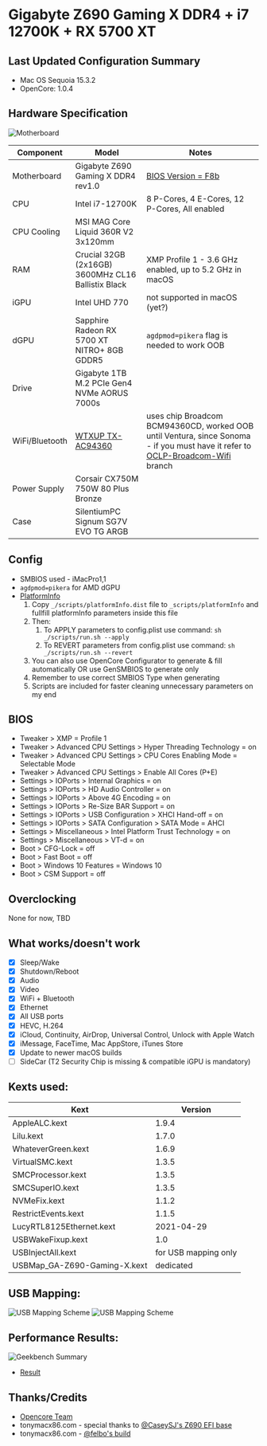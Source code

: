 # Gigabyte Z690 Gaming X DDR4 + i7 12700K + RX 5700 XT

## Last Updated Configuration Summary
- Mac OS Sequoia 15.3.2
- OpenCore: 1.0.4

## Hardware Specification
![Motherboard](/_/mobo.png)

| Component      | Model                                              | Notes                                                                                                                                                                                                                                                |
|----------------|----------------------------------------------------|------------------------------------------------------------------------------------------------------------------------------------------------------------------------------------------------------------------------------------------------------|
| Motherboard    | Gigabyte Z690 Gaming X DDR4 rev1.0                 | [BIOS Version = F8b](/BIOS/Z690GAMINGXDDR4.F8b)                                                                                                                                                                                                      |
| CPU            | Intel i7-12700K                                    | 8 P-Cores, 4 E-Cores, 12 P-Cores, All enabled                                                                                                                                                                                                        |
| CPU Cooling    | MSI MAG Core Liquid 360R V2 3x120mm                |                                                                                                                                                                                                                                                      |
| RAM            | Crucial 32GB (2x16GB) 3600MHz CL16 Ballistix Black | XMP Profile 1 - 3.6 GHz enabled, up to 5.2 GHz in macOS                                                                                                                                                                                              |
| iGPU           | Intel UHD 770                                      | not supported in macOS (yet?)                                                                                                                                                                                                                        |
| dGPU           | Sapphire Radeon RX 5700 XT NITRO+ 8GB GDDR5        | `agdpmod=pikera` flag is needed to work OOB                                                                                                                                                                                                          |
| Drive          | Gigabyte 1TB M.2 PCIe Gen4 NVMe AORUS 7000s        |                                                                                                                                                                                                                                                      |
| WiFi/Bluetooth | [WTXUP TX-AC94360](/_/wifi+bt.png)                 | uses chip Broadcom BCM94360CD, worked OOB until Ventura, since Sonoma - if you must have it refer to [OCLP-Broadcom-Wifi](https://github.com/bestplay9384/EFI-GIGABYTE-Z690-Gaming-X-DDR4-12700K-RX5700XT-Hackintosh/tree/OCLP-Broadcom-Wifi) branch |
| Power Supply   | Corsair CX750M 750W 80 Plus Bronze                 |                                                                                                                                                                                                                                                      |
| Case           | SilentiumPC Signum SG7V EVO TG ARGB                |                                                                                                                                                                                                                                                      |

## Config
- SMBIOS used - iMacPro1,1
- `agdpmod=pikera` for AMD dGPU
- [PlatformInfo](https://dortania.github.io/OpenCore-Install-Guide/config.plist/comet-lake.html#platforminfo)
    1. Copy `_/scripts/platformInfo.dist` file to `_scripts/platformInfo` and fullfill platformInfo parameters inside this file
    2. Then:
        1. To APPLY parameters to config.plist use command: `sh _/scripts/run.sh --apply`
        2. To REVERT parameters from config.plist use command: `sh _/scripts/run.sh --revert`
    3. You can also use OpenCore Configurator to generate & fill automatically OR use GenSMBIOS to generate only
    4. Remember to use correct SMBIOS Type when generating
    5. Scripts are included for faster cleaning unnecessary parameters on my end

## BIOS
- Tweaker > XMP = Profile 1
- Tweaker > Advanced CPU Settings > Hyper Threading Technology = on
- Tweaker > Advanced CPU Settings > CPU Cores Enabling Mode = Selectable Mode
- Tweaker > Advanced CPU Settings > Enable All Cores (P+E)
- Settings > IOPorts > Internal Graphics = on
- Settings > IOPorts > HD Audio Controller = on
- Settings > IOPorts > Above 4G Encoding = on
- Settings > IOPorts > Re-Size BAR Support = on
- Settings > IOPorts > USB Configuration > XHCI Hand-off = on
- Settings > IOPorts > SATA Configuration > SATA Mode = AHCI
- Settings > Miscellaneous > Intel Platform Trust Technology = on
- Settings > Miscellaneous > VT-d = on
- Boot > CFG-Lock = off
- Boot > Fast Boot = off
- Boot > Windows 10 Features = Windows 10
- Boot > CSM Support = off

## Overclocking
None for now, TBD

## What works/doesn't work
- [x] Sleep/Wake
- [x] Shutdown/Reboot
- [x] Audio
- [x] Video
- [x] WiFi + Bluetooth
- [x] Ethernet
- [x] All USB ports
- [x] HEVC, H.264
- [x] iCloud, Continuity, AirDrop, Universal Control, Unlock with Apple Watch
- [x] iMessage, FaceTime, Mac AppStore, iTunes Store
- [x] Update to newer macOS builds
- [ ] SideCar (T2 Security Chip is missing & compatible iGPU is mandatory)

## Kexts used:
| Kext                         | Version              |
|------------------------------|----------------------|
| AppleALC.kext                | 1.9.4                |
| Lilu.kext                    | 1.7.0                |
| WhateverGreen.kext           | 1.6.9                |
| VirtualSMC.kext              | 1.3.5                |
| SMCProcessor.kext            | 1.3.5                |
| SMCSuperIO.kext              | 1.3.5                |
| NVMeFix.kext                 | 1.1.2                |
| RestrictEvents.kext          | 1.1.5                |
| LucyRTL8125Ethernet.kext     | 2021-04-29           |
| USBWakeFixup.kext            | 1.0                  |
| USBInjectAll.kext            | for USB mapping only |
| USBMap_GA-Z690-Gaming-X.kext | dedicated            |

## USB Mapping:
![USB Mapping Scheme](/_/usb_darkMode.png#gh-dark-mode-only)
![USB Mapping Scheme](/_/usb_lightMode.png#gh-light-mode-only)

## Performance Results:
![Geekbench Summary](/_/geekbench.png)
- [Result](https://browser.geekbench.com/v5/cpu/14144616)
  
## Thanks/Credits
- [Opencore Team](https://dortania.github.io/getting-started/)
- tonymacx86.com - special thanks to [@CaseySJ's Z690 EFI base](https://www.tonymacx86.com/threads/gigabyte-z690-aero-g-i5-12600k-amd-rx-6800-xt.317179/)
- tonymacx86.com - [@felbo's build](https://www.tonymacx86.com/threads/felbos-build-gigabyte-z690-gaming-x-ddr4-i7-12700k-amd-rx-580.319197/)
